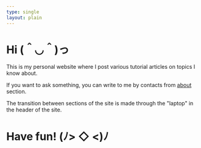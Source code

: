 ```yaml
---
type: single
layout: plain
---
```

# Hi (＾◡＾)っ

This is my personal website where I post various tutorial articles on topics I know about.

If you want to ask something, you can write to me by contacts from [about](/about.html) section.

The transition between sections of the site is made through the "laptop" in the header of the site.

# Have fun! (ﾉ> ◇ \<)ﾉ
